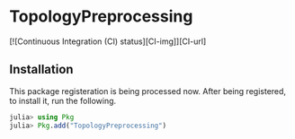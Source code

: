 # TopologyPreprocessing

 [![Continuous Integration (CI) status][CI-img]][CI-url]


## Installation

This package registeration is being processed now. After being registered, to install it, run the following.

```julia
julia> using Pkg
julia> Pkg.add("TopologyPreprocessing")
```

